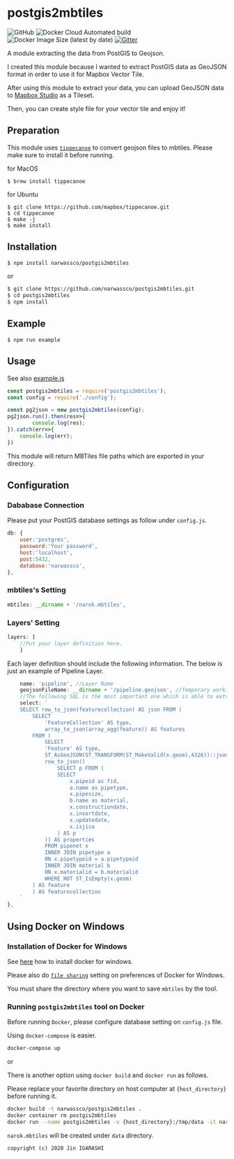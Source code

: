 # postgis2mbtiles
![GitHub](https://img.shields.io/github/license/narwassco/postgis2mbtiles)
![Docker Cloud Automated build](https://img.shields.io/docker/cloud/automated/narwassco/postgis2mbtiles)
![Docker Image Size (latest by date)](https://img.shields.io/docker/image-size/narwassco/postgis2mbtiles)
[![Gitter](https://badges.gitter.im/narwassco/community.svg)](https://gitter.im/narwassco/community?utm_source=badge&utm_medium=badge&utm_campaign=pr-badge)

A module extracting the data from PostGIS to Geojson.

I created this module because I wanted to extract PostGIS data as GeoJSON format in order to use it for Mapbox Vector Tile.

After using this module to extract your data, you can upload GeoJSON data to [Mapbox Studio](https://studio.mapbox.com) as a Tileset.

Then, you can create style file for your vector tile and enjoy it!

## Preparation
This module uses [`tippecanoe`](https://github.com/mapbox/tippecanoe) to convert geojson files to mbtiles. Please make sure to install it before running.

for MacOS
```
$ brew install tippecanoe
```

for Ubuntu
```
$ git clone https://github.com/mapbox/tippecanoe.git
$ cd tippecanoe
$ make -j
$ make install
```


## Installation

```sh
$ npm install narwassco/postgis2mbtiles
```

or

```sh
$ git clone https://github.com/narwassco/postgis2mbtiles.git
$ cd postgis2mbtiles
$ npm install
```

## Example

```
$ npm run example
```

## Usage
See also [example.js](./example/example.js)
```js
const postgis2mbtiles = require('postgis2mbtiles');
const config = require('./config');

const pg2json = new postgis2mbtiles(config);
pg2json.run().then(res=>{
        console.log(res);
}).catch(err=>{
    console.log(err);
})
```
This module will return MBTiles file paths which are exported in your directory.


## Configuration

### Dababase Connection
Please put your PostGIS database settings as follow under `config.js`.
```js
db: {
    user:'postgres',
    password:'Your password',
    host:'localhost',
    post:5432,
    database:'narwassco',
},
```

### mbtiles's Setting
```js
mbtiles: __dirname + '/narok.mbtiles',
```

### Layers' Setting
```js
layers: [
    //Put your layer definition here.
    ]
```

Each layer definition should include the following information.
The below is just an example of Pipeline Layer.
```js
    name: 'pipeline', //Layer Name
    geojsonFileName: __dirname + '/pipeline.geojson', //Temporary working file path
    //The following SQL is the most important one which is able to extract PostGIS data as GeoJSON format.
    select: `
    SELECT row_to_json(featurecollection) AS json FROM (
        SELECT
            'FeatureCollection' AS type,
            array_to_json(array_agg(feature)) AS features
        FROM (
            SELECT
            'Feature' AS type,
            ST_AsGeoJSON(ST_TRANSFORM(ST_MakeValid(x.geom),4326))::json AS geometry,
            row_to_json((
                SELECT p FROM (
                SELECT
                    x.pipeid as fid,
                    a.name as pipetype,
                    x.pipesize,
                    b.name as material,
                    x.constructiondate,
                    x.insertdate,
                    x.updatedate,
                    x.isjica
                ) AS p
            )) AS properties
            FROM pipenet x
            INNER JOIN pipetype a
            ON x.pipetypeid = a.pipetypeid
            INNER JOIN material b
            ON x.materialid = b.materialid
            WHERE NOT ST_IsEmpty(x.geom)
        ) AS feature
        ) AS featurecollection
    `
},
```

## Using Docker on Windows

### Installation of Docker for Windows
See [here](https://docs.docker.com/docker-for-windows) how to install docker for windows.

Please also do [`file sharing`](https://docs.docker.com/docker-for-windows/#resources) setting on preferences of Docker for Windows. 

You must share the directory where you want to save `mbtiles` by the tool.

### Running `postgis2mbtiles` tool on Docker
Before running `Docker`, please configure database setting on `config.js` file.

Using `docker-compose` is easier.
```sh
docker-compose up
```

or

There is another option using `docker build` and `docker run` as follows.

Please replace your favorite directory on host computer at `{host_directory}` before running it.
```sh
docker build -t narwassco/postgis2mbtiles .
docker container rm postgis2mbtiles
docker run --name postgis2mbtiles -v {host_directory}:/tmp/data -it narwassco/postgis2mbtiles /bin/bash
```

`narok.mbtiles` will be created under `data` directory.

```
copyright (c) 2020 Jin IGARASHI
```